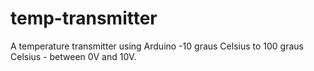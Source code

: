 # temp-transmitter
A temperature transmitter using Arduino -10 graus Celsius to 100 graus Celsius - between 0V and 10V.

